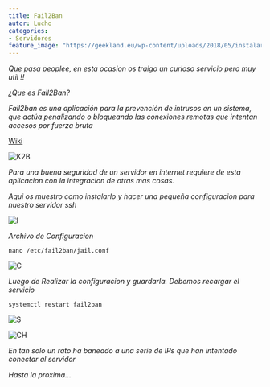 ```yaml
---
title: Fail2Ban
autor: Lucho
categories: 
- Servidores
feature_image: "https://geekland.eu/wp-content/uploads/2018/05/instalar-y-configurar-fail2ban.png"
---
```


_Que pasa peoplee, en esta ocasion os traigo un curioso servicio pero muy util !!_

_¿Que es Fail2Ban?_

_Fail2ban es una aplicación para la prevención de intrusos en un sistema, que actúa penalizando o bloqueando las conexiones remotas que intentan accesos por fuerza bruta_

[Wiki](https://es.wikipedia.org/wiki/Fail2ban)

![K2B](https://raw.githubusercontent.com/Lucho00Cuba/lucho00cuba.github.io/main/img/f2b/instalar-y-configurar-fail2ban.png)

_Para una buena seguridad de un servidor en internet requiere de esta aplicacion con la integracion de otras mas cosas._

_Aqui os muestro como instalarlo y hacer una pequeña configuracion para nuestro servidor ssh_

![I](https://raw.githubusercontent.com/Lucho00Cuba/lucho00cuba.github.io/main/img/f2b/install.PNG)

_Archivo de Configuracion_
```shell
nano /etc/fail2ban/jail.conf
```

![C](https://raw.githubusercontent.com/Lucho00Cuba/lucho00cuba.github.io/main/img/f2b/conf.PNG)

_Luego de Realizar la configuracion y guardarla. Debemos recargar el servicio_
```shell
systemctl restart fail2ban
```

![S](https://raw.githubusercontent.com/Lucho00Cuba/lucho00cuba.github.io/main/img/f2b/status.PNG)

![CH](https://raw.githubusercontent.com/Lucho00Cuba/lucho00cuba.github.io/main/img/f2b/check.PNG)

_En tan solo un rato ha baneado a una serie de IPs que han intentado conectar al servidor_

_Hasta la proxima..._